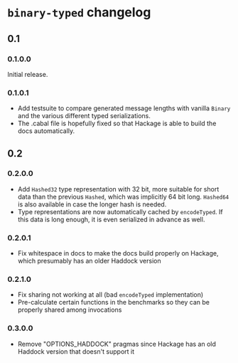 `binary-typed` changelog
========================

## 0.1

### 0.1.0.0

Initial release.

### 0.1.0.1

- Add testsuite to compare generated message lengths with vanilla `Binary` and
  the various different typed serializations.
- The .cabal file is hopefully fixed so that Hackage is able to build the docs
  automatically.



## 0.2

### 0.2.0.0

- Add `Hashed32` type representation with 32 bit, more suitable for short data
  than the previous `Hashed`, which was implicitly 64 bit long. `Hashed64` is
  also available in case the longer hash is needed.
- Type representations are now automatically cached by `encodeTyped`. If this
  data is long enough, it is even serialized in advance as well.

### 0.2.0.1

- Fix whitespace in docs to make the docs build properly on Hackage, which
  presumably has an older Haddock version

### 0.2.1.0

- Fix sharing not working at all (bad `encodeTyped` implementation)
- Pre-calculate certain functions in the benchmarks so they can be properly
  shared among invocations

### 0.3.0.0

- Remove "OPTIONS_HADDOCK" pragmas since Hackage has an old Haddock version
  that doesn't support it